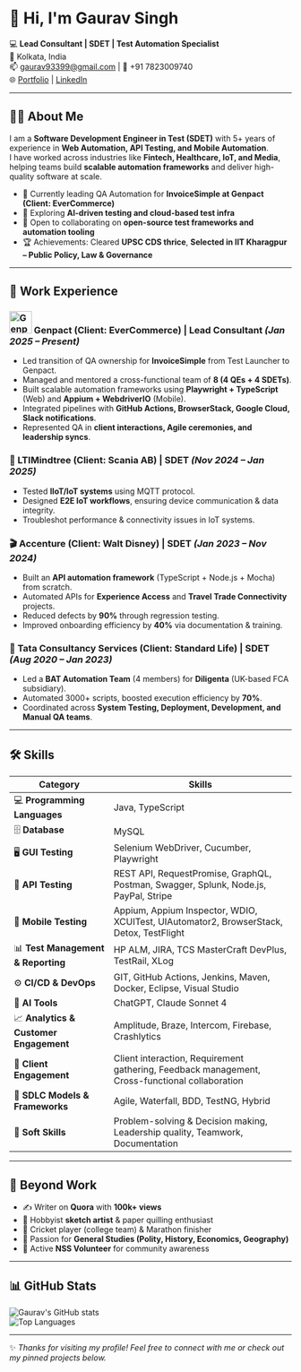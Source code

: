 # 👋 Hi, I'm Gaurav Singh  

💻 **Lead Consultant | SDET | Test Automation Specialist**  
📍 Kolkata, India  
📫 gaurav93399@gmail.com | 📱 +91 7823009740  
🌐 [Portfolio](https://gauravsingh20.github.io/gauravsingh/) | [LinkedIn](https://linkedin.com/in/gauravsingh-sdet)  

---

## 🧑‍💻 About Me  
I am a **Software Development Engineer in Test (SDET)** with 5+ years of experience in **Web Automation, API Testing, and Mobile Automation**.  
I have worked across industries like **Fintech, Healthcare, IoT, and Media**, helping teams build **scalable automation frameworks** and deliver high-quality software at scale.  

- 🔭 Currently leading QA Automation for **InvoiceSimple at Genpact (Client: EverCommerce)**  
- 🌱 Exploring **AI-driven testing and cloud-based test infra**  
- 🤝 Open to collaborating on **open-source test frameworks and automation tooling**  
- 🏆 Achievements: Cleared **UPSC CDS thrice**, **Selected in IIT Kharagpur – Public Policy, Law & Governance** 

---

## 🏢 Work Experience  

### <img src="https://upload.wikimedia.org/wikipedia/commons/a/a0/Genpact_logo.svg" alt="Genpact" width="40"/> Genpact (Client: EverCommerce) | Lead Consultant *(Jan 2025 – Present)*  
- Led transition of QA ownership for **InvoiceSimple** from Test Launcher to Genpact.  
- Managed and mentored a cross-functional team of **8 (4 QEs + 4 SDETs)**.  
- Built scalable automation frameworks using **Playwright + TypeScript** (Web) and **Appium + WebdriverIO** (Mobile).  
- Integrated pipelines with **GitHub Actions, BrowserStack, Google Cloud, Slack notifications**.  
- Represented QA in **client interactions, Agile ceremonies, and leadership syncs**.  

### 🔧 LTIMindtree (Client: Scania AB) | SDET *(Nov 2024 – Jan 2025)*  
- Tested **IIoT/IoT systems** using MQTT protocol.  
- Designed **E2E IoT workflows**, ensuring device communication & data integrity.  
- Troubleshot performance & connectivity issues in IoT systems.  

### 🎬 Accenture (Client: Walt Disney) | SDET *(Jan 2023 – Nov 2024)*  
- Built an **API automation framework** (TypeScript + Node.js + Mocha) from scratch.  
- Automated APIs for **Experience Access** and **Travel Trade Connectivity** projects.  
- Reduced defects by **90%** through regression testing.  
- Improved onboarding efficiency by **40%** via documentation & training.  

### 🏦 Tata Consultancy Services (Client: Standard Life) | SDET *(Aug 2020 – Jan 2023)*  
- Led a **BAT Automation Team** (4 members) for **Diligenta** (UK-based FCA subsidiary).  
- Automated 3000+ scripts, boosted execution efficiency by **70%**.  
- Coordinated across **System Testing, Deployment, Development, and Manual QA teams**.  

---
## 🛠️ Skills  

| Category | Skills |
|----------|--------|
| 💻 **Programming Languages** | Java, TypeScript |
| 🗄️ **Database** | MySQL |
| 🖥️ **GUI Testing** | Selenium WebDriver, Cucumber, Playwright |
| 🔌 **API Testing** | REST API, RequestPromise, GraphQL, Postman, Swagger, Splunk, Node.js, PayPal, Stripe |
| 📱 **Mobile Testing** | Appium, Appium Inspector, WDIO, XCUITest, UIAutomator2, BrowserStack, Detox, TestFlight |
| 📊 **Test Management & Reporting** | HP ALM, JIRA, TCS MasterCraft DevPlus, TestRail, XLog |
| ⚙️ **CI/CD & DevOps** | GIT, GitHub Actions, Jenkins, Maven, Docker, Eclipse, Visual Studio |
| 🤖 **AI Tools** | ChatGPT, Claude Sonnet 4 |
| 📈 **Analytics & Customer Engagement** | Amplitude, Braze, Intercom, Firebase, Crashlytics |
| 🤝 **Client Engagement** | Client interaction, Requirement gathering, Feedback management, Cross-functional collaboration |
| 🧩 **SDLC Models & Frameworks** | Agile, Waterfall, BDD, TestNG, Hybrid |
| 🌟 **Soft Skills** | Problem-solving & Decision making, Leadership quality, Teamwork, Documentation |

---

## 🎨 Beyond Work  

- ✍️ Writer on **Quora** with **100k+ views**  
- 🎨 Hobbyist **sketch artist** & paper quilling enthusiast  
- 🏏 Cricket player (college team) & Marathon finisher  
- 🧠 Passion for **General Studies (Polity, History, Economics, Geography)**  
- 🌱 Active **NSS Volunteer** for community awareness  

---

## 📊 GitHub Stats  

![Gaurav's GitHub stats](https://github-readme-stats.vercel.app/api?username=gauravsingh20&show_icons=true&theme=radical)  
![Top Languages](https://github-readme-stats.vercel.app/api/top-langs/?username=gauravsingh20&layout=compact&theme=radical)  

---

✨ *Thanks for visiting my profile! Feel free to connect with me or check out my pinned projects below.*  
